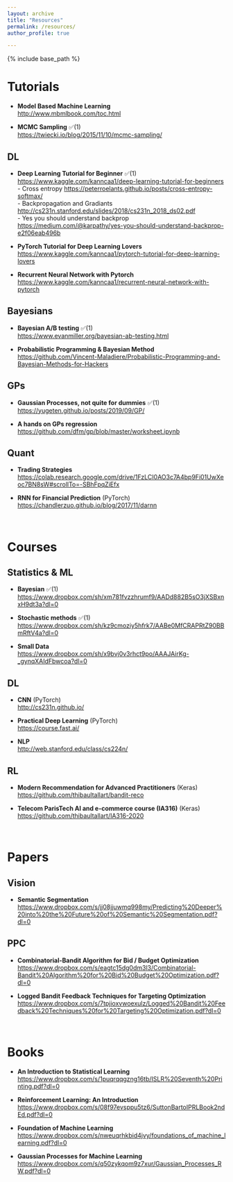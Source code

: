 ```yaml
---
layout: archive
title: "Resources"
permalink: /resources/
author_profile: true

---
```


{% include base_path %}


# Tutorials

+ **Model Based Machine Learning**
<br> http://www.mbmlbook.com/toc.html

+ **MCMC Sampling** ✅(1)
<br> https://twiecki.io/blog/2015/11/10/mcmc-sampling/

## DL

+ **Deep Learning Tutorial for Beginner** ✅(1)
<br> https://www.kaggle.com/kanncaa1/deep-learning-tutorial-for-beginners
     <br> - Cross entropy https://peterroelants.github.io/posts/cross-entropy-softmax/
     <br> - Backpropagation and Gradiants http://cs231n.stanford.edu/slides/2018/cs231n_2018_ds02.pdf
     <br> - Yes you should understand backprop https://medium.com/@karpathy/yes-you-should-understand-backprop-e2f06eab496b

+ **PyTorch Tutorial for Deep Learning Lovers**
<br> https://www.kaggle.com/kanncaa1/pytorch-tutorial-for-deep-learning-lovers

+ **Recurrent Neural Network with Pytorch**
<br> https://www.kaggle.com/kanncaa1/recurrent-neural-network-with-pytorch

## Bayesians

+ **Bayesian A/B testing** ✅(1)
<br> https://www.evanmiller.org/bayesian-ab-testing.html

+ **Probabilistic Programming & Bayesian Method**
<br> https://github.com/Vincent-Maladiere/Probabilistic-Programming-and-Bayesian-Methods-for-Hackers

## GPs

+ **Gaussian Processes, not quite for dummies** ✅(1)
<br> https://yugeten.github.io/posts/2019/09/GP/

+ **A hands on GPs regression**
<br> https://github.com/dfm/gp/blob/master/worksheet.ipynb

## Quant

+ **Trading Strategies**
<br> https://colab.research.google.com/drive/1FzLCI0AO3c7A4bp9Fi01UwXeoc7BN8sW#scrollTo=-SBhFpqZiEfx

+ **RNN for Financial Prediction** (PyTorch)
<br> https://chandlerzuo.github.io/blog/2017/11/darnn

<br>

# Courses 

## Statistics & ML

+ **Bayesian** ✅(1)
<br> https://www.dropbox.com/sh/xm781fvzzhrumf9/AADd882B5sO3jXSBxnxH9dt3a?dl=0

+ **Stochastic methods** ✅(1)
<br> https://www.dropbox.com/sh/kz9cmoziy5hfrk7/AABe0MfCRAPRtZ90BBmRftV4a?dl=0

+ **Small Data**
<br> https://www.dropbox.com/sh/x9bvj0v3rhct9po/AAAJAirKg-_gynqXAIdFbwcoa?dl=0

## DL

+ **CNN** (PyTorch)
<br> http://cs231n.github.io/ 

+ **Practical Deep Learning** (PyTorch)
<br> https://course.fast.ai/

+ **NLP**
<br> http://web.stanford.edu/class/cs224n/

## RL

+ **Modern Recommendation for Advanced Practitioners** (Keras)
<br> https://github.com/thibaultallart/bandit-reco

+ **Telecom ParisTech AI and e-commerce course (IA316)** (Keras)
<br> https://github.com/thibaultallart/IA316-2020

<br>

# Papers

## Vision

+ **Semantic Segmentation**
<br> https://www.dropbox.com/s/jj08jjuwmq998my/Predicting%20Deeper%20into%20the%20Future%20of%20Semantic%20Segmentation.pdf?dl=0

## PPC

+ **Combinatorial-Bandit Algorithm for Bid / Budget Optimization**
<br> https://www.dropbox.com/s/eagtc15dg0dm3l3/Combinatorial-Bandit%20Algorithm%20for%20Bid%20Budget%20Optimization.pdf?dl=0

+ **Logged Bandit Feedback Techniques for Targeting Optimization**
<br> https://www.dropbox.com/s/7tpjioxvwoexulz/Logged%20Bandit%20Feedback%20Techniques%20for%20Targeting%20Optimization.pdf?dl=0

<br>

# Books

+ **An Introduction to Statistical Learning**
<br> https://www.dropbox.com/s/1puqrqqgzng16tb/ISLR%20Seventh%20Printing.pdf?dl=0

+ **Reinforcement Learning: An Introduction**
<br> https://www.dropbox.com/s/08f97evsppu5tz6/SuttonBartoIPRLBook2ndEd.pdf?dl=0

+ **Foundation of Machine Learning**
<br> https://www.dropbox.com/s/nweuqrhkbid4jvy/foundations_of_machine_learning.pdf?dl=0

+ **Gaussian Processes for Machine Learning**
<br> https://www.dropbox.com/s/q50zykqom9z7xur/Gaussian_Processes_RW.pdf?dl=0
